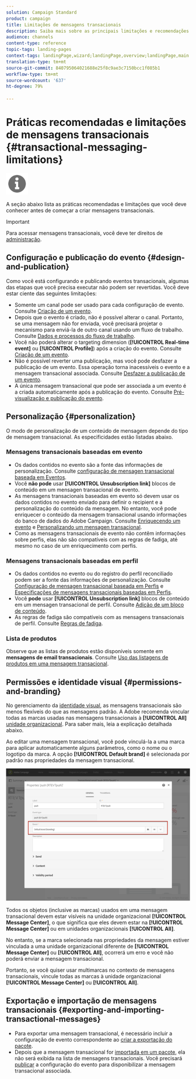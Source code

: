 ```yaml
---
solution: Campaign Standard
product: campaign
title: Limitações de mensagens transacionais
description: Saiba mais sobre as principais limitações e recomendações relacionadas aos mensagens transacionais no Adobe Campaign Standard.
audience: channels
content-type: reference
topic-tags: landing-pages
context-tags: landingPage,wizard;landingPage,overview;landingPage,main
translation-type: tm+mt
source-git-commit: 840795064021688e25f8c9ae3c7150bcc1f085b1
workflow-type: tm+mt
source-wordcount: '637'
ht-degree: 79%

---
```



# Práticas recomendadas e limitações de mensagens transacionais {#transactional-messaging-limitations}

<img src="assets/do-not-localize/icon_concepts.svg" width="60px">

A seção abaixo lista as práticas recomendadas e limitações que você deve conhecer antes de começar a criar mensagens transacionais.

<!--For more on transactional messages, including on how to configure and create them, see [Getting started with transactional messaging](../../channels/using/getting-started-with-transactional-msg.md).-->

>[!IMPORTANT]
>
>Para acessar mensagens transacionais, você deve ter direitos de [administração](../../administration/using/users-management.md#functional-administrators).

## Configuração e publicação do evento {#design-and-publication}

Como você está configurando e publicando eventos transacionais, algumas das etapas que você precisa executar não podem ser revertidas. Você deve estar ciente das seguintes limitações:

* Somente um canal pode ser usado para cada configuração de evento. Consulte [Criação de um evento](../../channels/using/configuring-transactional-event.md#creating-an-event).
* Depois que o evento é criado, não é possível alterar o canal. Portanto, se uma mensagem não for enviada, você precisará projetar o mecanismo para enviá-la de outro canal usando um fluxo de trabalho. Consulte [Dados e processos do fluxo de trabalho](../../automating/using/get-started-workflows.md).
* Você não poderá alterar o targeting dimension (**[!UICONTROL Real-time event]** ou **[!UICONTROL Profile]**) após a criação do evento. Consulte [Criação de um evento](../../channels/using/configuring-transactional-event.md#creating-an-event).
* Não é possível reverter uma publicação, mas você pode desfazer a publicação de um evento. Essa operação torna inacessíveis o evento e a mensagem transacional associada. Consulte [Desfazer a publicação de um evento](../../channels/using/publishing-transactional-event.md#unpublishing-an-event).
* A única mensagem transacional que pode ser associada a um evento é a criada automaticamente após a publicação do evento. Consulte [Pré-visualização e publicação do evento](../../channels/using/publishing-transactional-event.md#previewing-and-publishing-the-event).

## Personalização {#personalization}

O modo de personalização de um conteúdo de mensagem depende do tipo de mensagem transacional. As especificidades estão listadas abaixo.

### Mensagens transacionais baseadas em evento

* Os dados contidos no evento são a fonte das informações de personalização. Consulte [configuração de mensagen transacional baseada em Eventos](../../channels/using/configuring-transactional-event.md#event-based-transactional-messages).
* Você **não pode** usar **[!UICONTROL Unsubscription link]** blocos de conteúdo em um mensagen transacional de evento.
* As mensagens transacionais baseadas em evento só devem usar os dados contidos no evento enviado para definir o recipient e a personalização do conteúdo da mensagem. No entanto, você pode enriquecer o conteúdo da mensagem transacional usando informações do banco de dados do Adobe Campaign. Consulte [Enriquecendo um evento](../../channels/using/configuring-transactional-event.md#enriching-the-transactional-message-content) e [Personalizando um mensagen transacional](../../channels/using/editing-transactional-message.md#personalizing-a-transactional-message).
* Como as mensagens transacionais de evento não contêm informações sobre perfis, elas não são compatíveis com as regras de fadiga, até mesmo no caso de um enriquecimento com perfis.

### Mensagens transacionais baseadas em perfil

* Os dados contidos no evento ou do registro do perfil reconciliado podem ser a fonte das informações de personalização. Consulte [Configuração de mensagen transacional baseada em Perfis](../../channels/using/configuring-transactional-event.md#profile-based-transactional-messages) e [Especificações de mensagens transacionais baseadas em Perfis](../../channels/using/editing-transactional-message.md#profile-transactional-message-specificities).
* Você **pode** usar **[!UICONTROL Unsubscription link]** blocos de conteúdo em um mensagen transacional de perfil. Consulte [Adição de um bloco de conteúdo](../../designing/using/personalization.md#adding-a-content-block).
* As regras de fadiga são compatíveis com as mensagens transacionais de perfil. Consulte [Regras de fadiga](../../sending/using/fatigue-rules.md).

### Lista de produtos

Observe que as listas de produtos estão disponíveis somente em **mensagens de email transacionais**. Consulte [Uso das listagens de produtos em uma mensagem transacional](../../channels/using/editing-transactional-message.md#using-product-listings-in-a-transactional-message).

## Permissões e identidade visual {#permissions-and-branding}

No gerenciamento da [identidade visual](../../administration/using/branding.md), as mensagens transacionais são menos flexíveis do que as mensagens padrão. A Adobe recomenda vincular todas as marcas usadas nas mensagens transacionais à **[!UICONTROL All]** [unidade organizacional](../../administration/using/organizational-units.md). Para saber mais, leia a explicação detalhada abaixo.

Ao editar uma mensagem transacional, você pode vinculá-la a uma marca para aplicar automaticamente alguns parâmetros, como o nome ou o logotipo da marca. A opção **[!UICONTROL Default brand]** é selecionada por padrão nas propriedades da mensagem transacional.

![](assets/message-center_branding.png)

Todos os objetos (inclusive as marcas) usados em uma mensagem transacional devem estar visíveis na unidade organizacional **[!UICONTROL Message Center]**, o que significa que eles devem estar na **[!UICONTROL Message Center]** ou em unidades organizacionais **[!UICONTROL All]**.

No entanto, se a marca selecionada nas propriedades da mensagem estiver vinculada a uma unidade organizacional diferente de **[!UICONTROL Message Center]** ou **[!UICONTROL All]**, ocorrerá um erro e você não poderá enviar a mensagem transacional.

Portanto, se você quiser usar multimarcas no contexto de mensagens transacionais, vincule todas as marcas à unidade organizacional **[!UICONTROL Message Center]** ou **[!UICONTROL All]**.

## Exportação e importação de mensagens transacionais {#exporting-and-importing-transactional-messages}

* Para exportar uma mensagem transacional, é necessário incluir a configuração de evento correspondente ao [criar a exportação do pacote](../../automating/using/managing-packages.md#creating-a-package).
* Depois que a mensagem transacional for [importada em um pacote](../../automating/using/managing-packages.md#importing-a-package), ela não será exibida na lista de mensagens transacionais. Você precisará [publicar](../../channels/using/publishing-transactional-event.md) a configuração do evento para disponibilizar a mensagem transacional associada.
